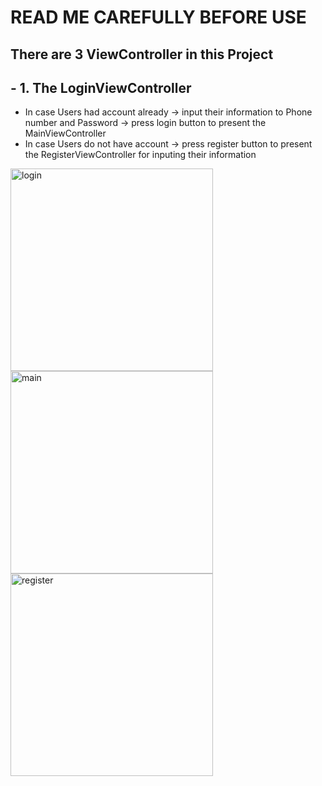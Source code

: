 # READ ME CAREFULLY BEFORE USE
## There are 3 ViewController in this Project
## - 1. The LoginViewController
- In case Users had account already -> input their information to Phone number and Password -> press login button to present the MainViewController
- In case Users do not have account -> press register button to present the RegisterViewController for inputing their information

<img width="324" alt="login" src="https://user-images.githubusercontent.com/84574760/122742334-097a0200-d2b0-11eb-9d6f-41c0daf58193.png">

<img width="324" alt="main" src="https://user-images.githubusercontent.com/84574760/122742394-18f94b00-d2b0-11eb-9f0d-ebf028f51463.png">

<img width="324" alt="register" src="https://user-images.githubusercontent.com/84574760/122742405-1d256880-d2b0-11eb-8783-d036d61906c1.png">
